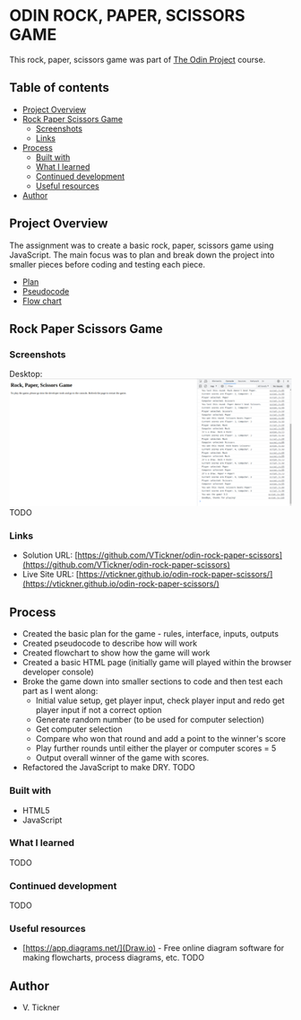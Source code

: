# ODIN ROCK, PAPER, SCISSORS GAME

This rock, paper, scissors game was part of [The Odin Project](https://www.theodinproject.com) course.

## Table of contents

- [Project Overview](#project-overview)
- [Rock Paper Scissors Game](#rock-paper-scissors-game)
  - [Screenshots](#screenshots)
  - [Links](#links)
- [Process](#process)
  - [Built with](#built-with)
  - [What I learned](#what-i-learned)
  - [Continued development](#continued-development)
  - [Useful resources](#useful-resources)
- [Author](#author)

## Project Overview

The assignment was to create a basic rock, paper, scissors game using JavaScript. The main focus was to plan and break down the project into smaller pieces before coding and testing each piece.

- [Plan](Plan.md)
- [Pseudocode](Pseudocode.md)
- [Flow chart](Flowchart-rock-paper-scissors.jpg)

## Rock Paper Scissors Game

### Screenshots

Desktop:  
![Desktop screenshot](./img/desktop-screenshot.jpg) TODO

### Links

- Solution URL: [https://github.com/VTickner/odin-rock-paper-scissors](https://github.com/VTickner/odin-rock-paper-scissors)
- Live Site URL: [https://vtickner.github.io/odin-rock-paper-scissors/](https://vtickner.github.io/odin-rock-paper-scissors/)

## Process

- Created the basic plan for the game - rules, interface, inputs, outputs
- Created pseudocode to describe how will work
- Created flowchart to show how the game will work
- Created a basic HTML page (initially game will played within the browser developer console)
- Broke the game down into smaller sections to code and then test each part as I went along:
  - Initial value setup, get player input, check player input and redo get player input if not a correct option
  - Generate random number (to be used for computer selection)
  - Get computer selection
  - Compare who won that round and add a point to the winner's score
  - Play further rounds until either the player or computer scores = 5
  - Output overall winner of the game with scores.
- Refactored the JavaScript to make DRY.
  TODO

### Built with

- HTML5
- JavaScript

### What I learned

TODO

### Continued development

TODO

### Useful resources

- [https://app.diagrams.net/](Draw.io) - Free online diagram software for making flowcharts, process diagrams, etc.
  TODO

## Author

- V. Tickner
